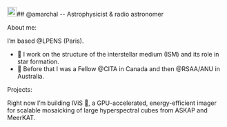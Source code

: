 <img width="22" height="22" alt="image" src="https://github.com/user-attachments/assets/d4c4d7b8-a33c-49b0-967b-700e8e8c1027" />## @amarchal -- Astrophysicist & radio astronomer

About me: 

I’m based @LPENS (Paris). 

- 🔭 I work on the structure of the interstellar medium (ISM) and its role in star formation.
- 🛫 Before that I was a Fellow @CITA in Canada and then @RSAA/ANU in Australia. 

Projects: 

Right now I’m building IViS 🌱, a GPU-accelerated, energy-efficient imager for scalable mosaicking of large hyperspectral cubes from ASKAP and MeerKAT.

<!--
**antoinemarchal/antoinemarchal** is a ✨ _special_ ✨ repository because its `README.md` (this file) appears on your GitHub profile.

Here are some ideas to get you started:

- 🔭 I’m currently working on ...
- 🌱 I’m currently learning ...
- 👯 I’m looking to collaborate on ...
- 🤔 I’m looking for help with ...
- 💬 Ask me about ...
- 📫 How to reach me: ...
- 😄 Pronouns: ...
- ⚡ Fun fact: ...
-->
